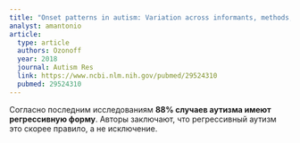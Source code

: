 ```yaml
---
title: "Onset patterns in autism: Variation across informants, methods, and timing"
analyst: amantonio
article:
  type: article
  authors: Ozonoff
  year: 2018
  journal: Autism Res
  link: https://www.ncbi.nlm.nih.gov/pubmed/29524310
  pubmed: 29524310
---
```


Согласно последним исследованиям **88% случаев аутизма имеют регрессивную форму**. Авторы заключают, что регрессивный аутизм это скорее правило, а не исключение.
